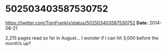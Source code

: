# 502503403587530752
https://twitter.com/TomFrankly/status/502503403587530752
**Date:** 2014-08-21

2,215 pages read so far in August… I wonder if I can hit 3,000 before the month’s up?
